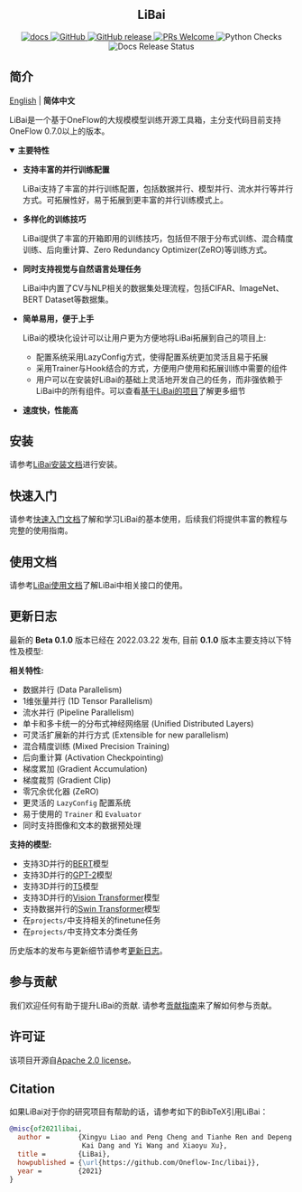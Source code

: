 <!-- 配图 -->

<h2 align="center">LiBai</h2>
<p align="center">
    <a href="https://libai.readthedocs.io/en/latest/index.html">
        <img alt="docs" src="https://img.shields.io/badge/docs-latest-blue">
    </a>
    <a href="https://github.com/Oneflow-Inc/libai/blob/master/LICENSE">
        <img alt="GitHub" src="https://img.shields.io/github/license/Oneflow-Inc/libai.svg?color=blue">
    </a>
    <a href="https://github.com/Oneflow-Inc/libai/releases">
        <img alt="GitHub release" src="https://img.shields.io/github/release/Oneflow-Inc/libai.svg">
    </a>
    <a href="https://github.com/Oneflow-Inc/libai/issues">
        <img alt="PRs Welcome" src="https://img.shields.io/badge/PRs-welcome-pink.svg">
    </a>
    <a herf="https://github.com/Oneflow-Inc/libai/issues">
        <img alt="Python Checks" src="https://github.com/Oneflow-Inc/libai/workflows/Python checks/badge.svg">
    </a>
    <a herf="https://github.com/Oneflow-Inc/libai/issues">
        <img alt="Docs Release Status" src="https://github.com/Oneflow-Inc/libai/workflows/Document Release/badge.svg">
    </a>
</p>

## 简介

[English](/README.md) | **简体中文**

LiBai是一个基于OneFlow的大规模模型训练开源工具箱，主分支代码目前支持OneFlow 0.7.0以上的版本。

<details open>
<summary> <b> 主要特性 </b> </summary>

- **支持丰富的并行训练配置**

    LiBai支持了丰富的并行训练配置，包括数据并行、模型并行、流水并行等并行方式。可拓展性好，易于拓展到更丰富的并行训练模式上。

- **多样化的训练技巧**

    LiBai提供了丰富的开箱即用的训练技巧，包括但不限于分布式训练、混合精度训练、后向重计算、Zero Redundancy Optimizer(ZeRO)等训练方式。

- **同时支持视觉与自然语言处理任务**

    LiBai中内置了CV与NLP相关的数据集处理流程，包括CIFAR、ImageNet、BERT Dataset等数据集。

- **简单易用，便于上手**

    LiBai的模块化设计可以让用户更为方便地将LiBai拓展到自己的项目上:
    - 配置系统采用LazyConfig方式，使得配置系统更加灵活且易于拓展
    - 采用Trainer与Hook结合的方式，方便用户使用和拓展训练中需要的组件
    - 用户可以在安装好LiBai的基础上灵活地开发自己的任务，而非强依赖于LiBai中的所有组件。可以查看[基于LiBai的项目](/projects)了解更多细节

- **速度快，性能高**

</details>

## 安装
请参考[LiBai安装文档](https://libai.readthedocs.io/en/latest/tutorials/Installation.html)进行安装。

## 快速入门
请参考[快速入门文档](https://libai.readthedocs.io/en/latest/tutorials/Getting_Started.html)了解和学习LiBai的基本使用，后续我们将提供丰富的教程与完整的使用指南。

## 使用文档
请参考[LiBai使用文档](https://libai.readthedocs.io/en/latest/index.html)了解LiBai中相关接口的使用。

## 更新日志

最新的 **Beta 0.1.0** 版本已经在 2022.03.22 发布, 目前 **0.1.0** 版本主要支持以下特性及模型:

**相关特性:**
- 数据并行 (Data Parallelism)
- 1维张量并行 (1D Tensor Parallelism)
- 流水并行 (Pipeline Parallelism)
- 单卡和多卡统一的分布式神经网络层 (Unified Distributed Layers)
- 可灵活扩展新的并行方式 (Extensible for new parallelism)
- 混合精度训练 (Mixed Precision Training)
- 后向重计算 (Activation Checkpointing)
- 梯度累加 (Gradient Accumulation)
- 梯度裁剪 (Gradient Clip)
- 零冗余优化器 (ZeRO)
- 更灵活的 `LazyConfig` 配置系统
- 易于使用的 `Trainer` 和 `Evaluator`
- 同时支持图像和文本的数据预处理

**支持的模型:**
- 支持3D并行的[BERT](https://arxiv.org/abs/1810.04805)模型
- 支持3D并行的[GPT-2](https://cdn.openai.com/better-language-models/language_models_are_unsupervised_multitask_learners.pdf)模型
- 支持3D并行的[T5](https://arxiv.org/abs/1910.10683)模型
- 支持3D并行的[Vision Transformer](https://arxiv.org/abs/2010.11929)模型
- 支持数据并行的[Swin Transformer](https://arxiv.org/abs/2103.14030)模型
- 在`projects/`中支持相关的finetune任务
- 在`projects/`中支持文本分类任务

历史版本的发布与更新细节请参考[更新日志](./changelog.md)。

## 参与贡献

我们欢迎任何有助于提升LiBai的贡献. 请参考[贡献指南](./CONTRIBUTING.md)来了解如何参与贡献。

## 许可证

该项目开源自[Apache 2.0 license](LICENSE)。

## Citation

如果LiBai对于你的研究项目有帮助的话，请参考如下的BibTeX引用LiBai：

```BibTeX
@misc{of2021libai,
  author =       {Xingyu Liao and Peng Cheng and Tianhe Ren and Depeng Liang and
                  Kai Dang and Yi Wang and Xiaoyu Xu},
  title =        {LiBai},
  howpublished = {\url{https://github.com/Oneflow-Inc/libai}},
  year =         {2021}
}
```

